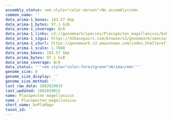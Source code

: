```yaml
---
assembly_status: <em style="color:maroon">No assembly</em>
common_name: ''
data_arima-1_bases: 183.57 Gbp
data_arima-1_bytes: 97.1 GiB
data_arima-1_coverage: N/A
data_arima-1_links: s3://genomeark/species/Placopecten_magellanicus/bxPlaMage1/genomic_data/arima/<br>
data_arima-1_s3gui: https://42basepairs.com/browse/s3/genomeark/species/Placopecten_magellanicus/bxPlaMage1/genomic_data/arima/
data_arima-1_s3url: https://genomeark.s3.amazonaws.com/index.html?prefix=species/Placopecten_magellanicus/bxPlaMage1/genomic_data/arima/
data_arima-1_scale: 1.7608
data_arima_bases: 183.57 Gbp
data_arima_bytes: 97.1 GiB
data_arima_coverage: N/A
data_status: '''<em style="color:forestgreen">Arima</em>'''
genome_size: 0
genome_size_display: ''
genome_size_method: ''
last_raw_data: 1682019015
last_updated: 1682019015
name: Placopecten magellanicus
name_: Placopecten_magellanicus
short_name: bxPlaMage
taxon_id: ''
---
```

